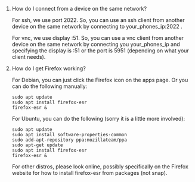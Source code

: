 
1. How do I connect from a device on the same network?

   For ssh, we use port 2022.  So, you can use an ssh client from another device on the same network by connecting to your_phones_ip:2022 .

   For vnc, we use display :51.  So, you can use a vnc client from another device on the same network by connecting you your_phones_ip and specifying the display is :51 or the port is 5951 (depending on what your client needs).

1. How do I get Firefox working?

   For Debian, you can just click the Firefox icon on the apps page.  Or you can do the following manually:
   ```
   sudo apt update
   sudo apt install firefox-esr
   firefox-esr &
   ```

   For Ubuntu, you can do the following (sorry it is a little more involved):
   ```
   sudo apt update
   sudo apt install software-properties-common
   sudo add-apt-repository ppa:mozillateam/ppa
   sudo apt-get update
   sudo apt install firefox-esr
   firefox-esr &
   ```
   
   For other distros, please look online, possibly specifically on the Firefox website for how to install firefox-esr from packages (not snap).